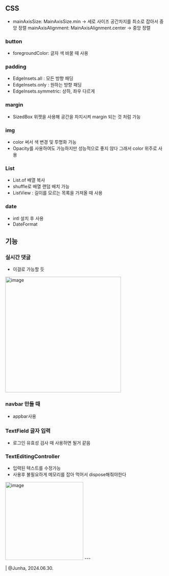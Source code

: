 ## CSS
* mainAxisSize: MainAxisSize.min -> 세로 사이즈 공간차지를 최소로 잡아서 중앙 정렬
mainAxisAlignment: MainAxisAlignment.center -> 중앙 정렬

### button
* foregroundColor: 글자 색 바꿀 때 사용

### padding
* EdgeInsets.all : 모든 방향 패딩
* EdgeInsets.only : 원하는 방향 패딩
* EdgeInsets.symmetric: 상하, 좌우 다르게

### margin
* SizedBox 위젯을 사용해 공간을 차지시켜 margin 되는 것 처럼 가능

### img
* color 써서 색 변경 및 투명화 가능
* Opacity를 사용하여도 가능하지만 성능적으로 좋지 않다 그래서 color 위주로 사용

### List
* List.of 배열 복사
* shuffle로 배열 랜덤 배치 가능
* ListView : 길이를 모르는 목록을 가져올 때 사용


### date
* intl 설치 후 사용
* DateFormat 




## 기능

### 실시간 댓글 
* 이걸로 가능할 듯
<img width="362" alt="image" src="https://github.com/Portunecookie/TiTo/assets/74090222/8fd785c8-44a9-4d77-b475-df57bae96e6f">

### navbar 만들 때 
* appbar사용

### TextField 글자 입력
* 로그인 유효성 검사 때 사용하면 될거 같음

### TextEditingController
* 입력된 텍스트를 수정가능
* 사용후 불필요하게 메모리를 잡아 먹어서 dispose해줘야한다
<img width="244" alt="image" src="https://github.com/Portunecookie/TiTo/assets/74090222/9259ff27-779b-486f-a111-7beb441ba92a">
---
  
| @Junha, 2024.06.30.